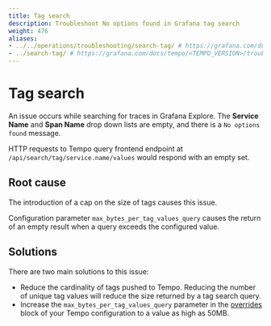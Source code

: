 ```yaml
---
title: Tag search
description: Troubleshoot No options found in Grafana tag search
weight: 476
aliases:
- ../../operations/troubleshooting/search-tag/ # https://grafana.com/docs/tempo/<TEMPO_VERSION>/operations/troubleshooting/search-tag/
- ../search-tag/ # https://grafana.com/docs/tempo/<TEMPO_VERSION>/troubleshooting/search-tag/
---
```


# Tag search

An issue occurs while searching for traces in Grafana Explore. The **Service Name** and **Span Name** drop down lists are empty, and there is a `No options found` message.

HTTP requests to Tempo query frontend endpoint at `/api/search/tag/service.name/values` would respond with an empty set.


## Root cause

The introduction of a cap on the size of tags causes this issue.

Configuration parameter `max_bytes_per_tag_values_query` causes the return of an empty result
when a query exceeds the configured value.

## Solutions

There are two main solutions to this issue:

* Reduce the cardinality of tags pushed to Tempo. Reducing the number of unique tag values will reduce the size returned by a tag search query.
* Increase the `max_bytes_per_tag_values_query` parameter in the [overrides](https://grafana.com/docs/tempo/<TEMPO_VERSION>/configuration/#overrides) block of your Tempo configuration to a value as high as 50MB.
